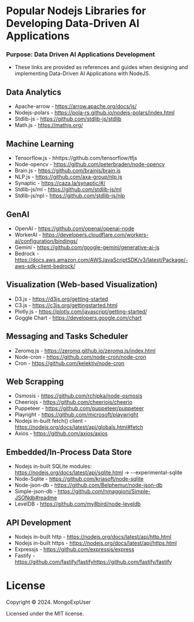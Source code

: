 # Popular Nodejs Libraries for Developing Data-Driven AI Applications

### Purpose:  Data Driven AI Applications Development                                                                                          
- These links are provided as references and guides when designing and implementing Data-Driven AI Applications with NodeJS.
    
 
## Data Analytics 
- Apache-arrow - https://arrow.apache.org/docs/js/
- Nodejs-polars - https://pola-rs.github.io/nodejs-polars/index.html
- Stdlib-js - https://github.com/stdlib-js/stdlib
- Math.js - https://mathjs.org/
  

## Machine Learning
- Tensorflow.js - hhttps://github.com/tensorflow/tfjs
- Node-opencv - https://github.com/peterbraden/node-opencv
- Brain.js - https://github.com/brainjs/brain.js
- NLP.js - https://github.com/axa-group/nlp.js 
- Synaptic - https://caza.la/synaptic/#/
- Stdlib-js/ml - https://github.com/stdlib-js/ml
- Stdlib-js/npl - https://github.com/stdlib-js/nlp


## GenAI
- OpenAI - https://github.com/openai/openai-node
- WorkerAI - https://developers.cloudflare.com/workers-ai/configuration/bindings/
- Gemini - https://github.com/google-gemini/generative-ai-js
- Bedrock - https://docs.aws.amazon.com/AWSJavaScriptSDK/v3/latest/Package/-aws-sdk-client-bedrock/


## Visualization (Web-based Visualization)
- D3.js - https://d3js.org/getting-started
- C3.js - https://c3js.org/gettingstarted.html
- Plotly.js - https://plotly.com/javascript/getting-started/
- Goggle Chart - https://developers.google.com/chart


## Messaging and Tasks Scheduler
- Zeromq.js - https://zeromq.github.io/zeromq.js/index.html
- Node-cron - https://github.com/node-cron/node-cron
- Cron - https://github.com/kelektiv/node-cron


## Web Scrapping
- Osmosis - https://github.com/rchipka/node-osmosis
- Cheeriojs - https://github.com/cheeriojs/cheerio
- Puppeteer - https://github.com/puppeteer/puppeteer
- Playright - https://github.com/microsoft/playwright
- Nodejs in-built fetch() client - https://nodejs.org/docs/latest/api/globals.html#fetch
- Axios - https://github.com/axios/axios


## Embedded/In-Process Data Store
- Nodejs in-built SQLite modules: https://nodejs.org/docs/latest/api/sqlite.html  -> --experimental-sqlite
- Node-Sqlite - https://github.com/kriasoft/node-sqlite
- Node-json-db  - https://github.com/Belphemur/node-json-db
- Simple-json-db - https://github.com/nmaggioni/Simple-JSONdb#readme
- LevelDB - https://github.com/my8bird/node-leveldb


## API Development
- Nodejs in-built http - https://nodejs.org/docs/latest/api/http.html
- Nodejs in-built https - https://nodejs.org/docs/latest/api/https.html
- Expressjs - https://github.com/expressjs/express
- Fastify -  https://github.com/fastify/fastifyhttps://github.com/fastify/fastify





# License

Copyright © 2024. MongoExpUser

Licensed under the MIT license.

